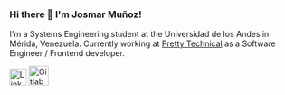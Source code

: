 ### Hi there 👋 I'm Josmar Muñoz!

I'm a Systems Engineering student at the Universidad de los Andes in Mérida, Venezuela. Currently working at [Pretty Technical](https://prettytechnical.io/ "Pretty Technical") as a Software Engineer / Frontend developer.

[<img src="https://image.flaticon.com/icons/png/512/61/61109.png" width="30" alt="LinkedIn](https://encrypted-tbn0.gstatic.com/images?q=tbn:ANd9GcScrE5XmI-QyeeToHYfmJ67mAu6DNGN21V-kzMwCaosaQ&s)" />](https://www.linkedin.com/in/josmarmunoz/) [<img src="https://encrypted-tbn0.gstatic.com/images?q=tbn:ANd9GcQUNlhyzv2jzrtthoY8x4VCT3ugE2tVAmD8wOV7lQGMRA&s" width="35" alt="Gitlab" />](https://gitlab.com/Josmaralejandro/)
